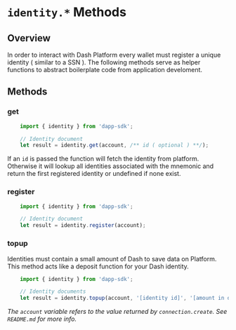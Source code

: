 # `identity.*` Methods

## Overview

In order to interact with Dash Platform every wallet must register a unique identity ( similar to a SSN ). The following methods serve as helper functions to abstract boilerplate code from application develoment.

## Methods

### get
```js
    import { identity } from 'dapp-sdk';

    // Identity document
    let result = identity.get(account, /** id ( optional ) **/);
```

If an `id` is passed the function will fetch the identity from platform. Otherwise it will lookup all identities associated with the mnemonic and return the first registered identity or undefined if none exist.

### register
```js
    import { identity } from 'dapp-sdk';

    // Identity document
    let result = identity.register(account);
```

### topup

Identities must contain a small amount of Dash to save data on Platform. This method acts like a deposit function for your Dash identity.

```js
    import { identity } from 'dapp-sdk';

    // Identity documents
    let result = identity.topup(account, '[identity id]', '[amount in dash]');
```

*The `account` variable refers to the value returned by `connection.create`. See `README.md` for more info.*